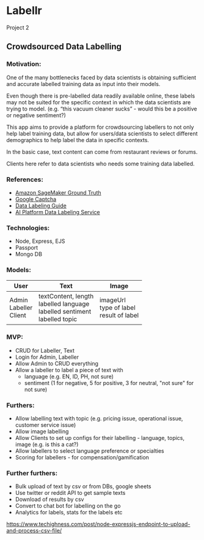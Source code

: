 # Labellr
Project 2

## Crowdsourced Data Labelling

### Motivation:
One of the many bottlenecks faced by data scientists is obtaining sufficient and accurate labelled training data as input into their models. 

Even though there is pre-labelled data readily available online, these labels may not be suited for the specific context in which the data scientists are trying to model. (e.g. “this vacuum cleaner sucks” - would this be a positive or negative sentiment?)

This app aims to provide a platform for crowdsourcing labellers to not only help label training data, but allow for users/data scientists to select different demographics to help label the data in specific contexts.

In the basic case, text content can come from restaurant reviews or forums. 

Clients here refer to data scientists who needs some training data labelled.

### References: 
- [Amazon SageMaker Ground Truth](https://aws.amazon.com/sagemaker/groundtruth/)
- [Google Captcha](https://aibusiness.com/document.asp?doc_id=760448&site=aibusiness)
- [Data Labeling Guide](https://www.cloudfactory.com/data-labeling-guide)
- [AI Platform Data Labeling Service](https://cloud.google.com/ai-platform/data-labeling/docs)

### Technologies:
- Node, Express, EJS
- Passport
- Mongo DB

### Models:
| User        | Text           | Image  |
| -------------|-------------|-----|
| Admin<br>Labeller<br>Client | textContent, length<br>labelled language<br>labelled sentiment<br>labelled topic | imageUrl<br>type of label<br>result of label |

### MVP:
- CRUD for Labeller, Text
- Login for Admin, Labeller
- Allow Admin to CRUD everything
- Allow a labeller to label a piece of text with 
    - language (e.g. EN, ID, PH, not sure) 
    - sentiment (1 for negative, 5 for positive, 3 for neutral, "not sure" for not sure)

### Furthers:
- Allow labelling text with topic (e.g. pricing issue, operational issue, customer service issue)
- Allow image labelling
- Allow Clients to set up configs for their labelling - language, topics, image (e.g. is this a cat?)
- Allow labellers to select language preference or specialties
- Scoring for labellers - for compensation/gamification

### Further furthers:
- Bulk upload of text by csv or from DBs, google sheets
- Use twitter or reddit API to get sample texts
- Download of results by csv
- Convert to chat bot for labelling on the go
- Analytics for labels, stats for the labels etc
 
 https://www.techighness.com/post/node-expressjs-endpoint-to-upload-and-process-csv-file/